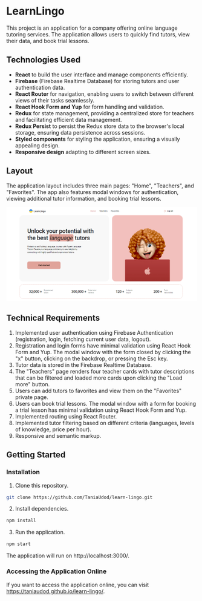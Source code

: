 # LearnLingo

This project is an application for a company offering online language tutoring services. The application allows users to quickly find tutors, view their data, and book trial lessons.

## Technologies Used

- **React** to build the user interface and manage components efficiently.
- **Firebase** (Firebase Realtime Database) for storing tutors and user authentication data.
- **React Router** for navigation, enabling users to switch between different views of their tasks seamlessly.
- **React Hook Form and Yup** for form handling and validation.
- **Redux** for state management, providing a centralized store for teachers and facilitating efficient data management.
- **Redux Persist** to persist the Redux store data to the browser's local storage, ensuring data persistence across sessions.
- **Styled components** for styling the application, ensuring a visually appealing design.
- **Responsive design** adapting to different screen sizes.

## Layout

The application layout includes three main pages: "Home", "Teachers", and "Favorites". The app also features modal windows for authentication, viewing additional tutor information, and booking trial lessons.

![README-img](./public/README-img.png)

## Technical Requirements

1. Implemented user authentication using Firebase Authentication (registration, login, fetching current user data, logout).
2. Registration and login forms have minimal validation using React Hook Form and Yup. The modal window with the form closed by clicking the "x" button, clicking on the backdrop, or pressing the Esc key.
3. Tutor data is stored in the Firebase Realtime Database.
4. The "Teachers" page renders four teacher cards with tutor descriptions that can be filtered and loaded more cards upon clicking the "Load more" button.
5. Users can add tutors to favorites and view them on the "Favorites" private page.
6. Users can book trial lessons. The modal window with a form for booking a trial lesson has minimal validation using React Hook Form and Yup.
7. Implemented routing using React Router.
8. Implemented tutor filtering based on different criteria (languages, levels of knowledge, price per hour).
9. Responsive and semantic markup.

## Getting Started

### Installation

1. Clone this repository.

```bash
git clone https://github.com/TaniaUdod/learn-lingo.git
```

2. Install dependencies.

```bash
npm install
```

3. Run the application.

```bash
npm start
```

The application will run on http://localhost:3000/.

### Accessing the Application Online

If you want to access the application online, you can visit
https://taniaudod.github.io/learn-lingo/.
